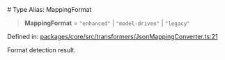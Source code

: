 <div v-pre>
# Type Alias: MappingFormat

> **MappingFormat** = `"enhanced"` \| `"model-driven"` \| `"legacy"`

Defined in: [packages/core/src/transformers/JsonMappingConverter.ts:21](https://github.com/mk3008/rawsql-ts/blob/3b53f17d700cf976ce5c49b674a04b41eeb14c40/packages/core/src/transformers/JsonMappingConverter.ts#L21)

Format detection result.
</div>
